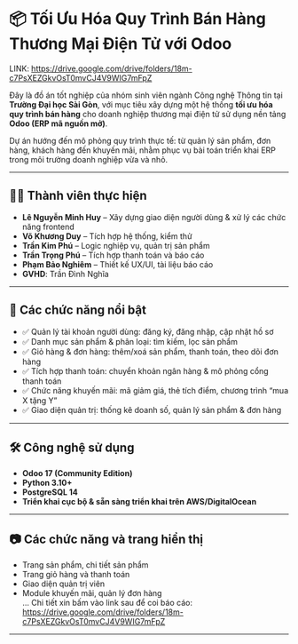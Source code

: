 # 📦 Tối Ưu Hóa Quy Trình Bán Hàng Thương Mại Điện Tử với Odoo
LINK: https://drive.google.com/drive/folders/18m-c7PsXEZGkvOsT0mvCJ4V9WIG7mFpZ

Đây là đồ án tốt nghiệp của nhóm sinh viên ngành Công nghệ Thông tin tại **Trường Đại học Sài Gòn**, với mục tiêu xây dựng một hệ thống **tối ưu hóa quy trình bán hàng** cho doanh nghiệp thương mại điện tử sử dụng nền tảng **Odoo (ERP mã nguồn mở)**.  

Dự án hướng đến mô phỏng quy trình thực tế: từ quản lý sản phẩm, đơn hàng, khách hàng đến khuyến mãi, nhằm phục vụ bài toán triển khai ERP trong môi trường doanh nghiệp vừa và nhỏ.

---

## 👨‍💻 Thành viên thực hiện

- **Lê Nguyễn Minh Huy** – Xây dựng giao diện người dùng & xử lý các chức năng frontend  
- **Võ Khương Duy** – Tích hợp hệ thống, kiểm thử  
- **Trần Kim Phú** – Logic nghiệp vụ, quản trị sản phẩm  
- **Trần Trọng Phú** – Tích hợp thanh toán và báo cáo  
- **Phạm Bảo Nghiêm** – Thiết kế UX/UI, tài liệu báo cáo  
- **GVHD**: Trần Đình Nghĩa
---

## 🚀 Các chức năng nổi bật

- ✅ Quản lý tài khoản người dùng: đăng ký, đăng nhập, cập nhật hồ sơ  
- ✅ Danh mục sản phẩm & phân loại: tìm kiếm, lọc sản phẩm  
- ✅ Giỏ hàng & đơn hàng: thêm/xoá sản phẩm, thanh toán, theo dõi đơn hàng  
- ✅ Tích hợp thanh toán: chuyển khoản ngân hàng & mô phỏng cổng thanh toán  
- ✅ Chức năng khuyến mãi: mã giảm giá, thẻ tích điểm, chương trình “mua X tặng Y”  
- ✅ Giao diện quản trị: thống kê doanh số, quản lý sản phẩm & đơn hàng

---

## 🛠️ Công nghệ sử dụng

- **Odoo 17 (Community Edition)**  
- **Python 3.10+**  
- **PostgreSQL 14**  
- **Triển khai cục bộ & sẵn sàng triển khai trên AWS/DigitalOcean**

---

## 📷 Các chức năng và trang hiển thị

- Trang sản phẩm, chi tiết sản phẩm  
- Trang giỏ hàng và thanh toán  
- Giao diện quản trị viên  
- Module khuyến mãi, quản lý đơn hàng  
...
  Chi tiết xin bấm vào link sau để coi báo cáo: 
  https://drive.google.com/drive/folders/18m-c7PsXEZGkvOsT0mvCJ4V9WIG7mFpZ

---
